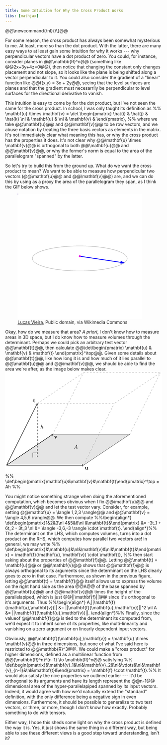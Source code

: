 ```yaml
---
title: Some Intuition for Why the Cross Product Works
libs: [mathjax]
---
```


<div class="mathjaxDeclarations">
    @@\newcommand{\nl}{\\}@@
</div>

For some reason, the cross product has always been somewhat mysterious to me.
At least, more so than the dot product. With the latter, there are many easy
ways to at least gain some intuition for why it works --- why perpendicular
vectors have a dot product of zero. You could, for instance, consider planes in
@@\mathbb{R}^n@@ (something like @@2x+3y+4z=0@@), then notice that changing the
constant only changes placement and not slope, so it looks like the plane is
being shifted along a vector perpendicular to it. You could also consider the
gradient of a "linear" function like @@f(x,y) = 3x + 2y@@, seeing that the level
surfaces are planes and that the gradient must necesarrily be perpendicular to
level surfaces for the directional derivative to vanish.

This intuition is easy to come by for the dot product, but I've not seen the
same for the cross product. In school, I was only taught its definition as
%% \mathbf{u} \times \mathbf{v} = \det \begin{pmatrix} \hat{i} & \hat{j} & \hat{k} \nl & \mathbf{u} & \nl & \mathbf{v} & \end{pmatrix}, %%
where we take @@\mathbf{u}@@ and @@\mathbf{v}@@ to be row vectors, and we abuse
notation by treating the three basis vectors as elements in the matrix. It's not
immediately clear what meaning this has, or why the cross product has the
properties it does. It's not clear why @@\mathbf{u} \times \mathbf{v}@@ is
orthogonal to both @@\mathbf{u}@@ and @@\mathbf{v}@@, or why the former's norm
is equal to the area of the parallelogram "spanned" by the latter.

So let's try to build this from the ground up. What do we want the cross product
to mean? We want to be able to measure how perpendicular two vectors
(@@\mathbf{u}@@ and @@\mathbf{v}@@) are, and we can do this by using as a proxy
the area of the parallelogram they span, as I think the GIF below shows.

<figure>
<img src="/assets/2020/06/22/cross_product_anim.gif" alt="An animation showing the cross product"/>
<figcaption>
<a href="https://commons.wikimedia.org/wiki/File:Cross_product.gif">Lucas Vieira</a>, Public domain, via Wikimedia Commons
</figcaption>
</figure>

Okay, how do we measure that area? _A priori_, I don't know how to
measure areas in 3D space, but I do know how to measure volumes through the
determinant.  Perhaps we could pick an arbitrary test vector @@\mathbf{t}@@,
then calculate @@\det\begin{pmatrix} \mathbf{u} & \mathbf{v} & \mathbf{t}
\end{pmatrix}^\top@@.  Given some details about @@\mathbf{t}@@, like how long it
is and how much of it lies parallel to @@\mathbf{u}@@ and @@\mathbf{v}@@, we
should be able to find the area we're after, as the image below makes clear.
![The determinant can be computed as base times height](/assets/2020/06/22/det_ah.svg)
%% \det\begin{pmatrix}\mathbf{u}&\mathbf{v}&\mathbf{t}\end{pmatrix}^\top = Ah %%

You might notice something strange when doing the aforementioned computation,
which becomes obvious when I fix @@\mathbf{u}@@ and @@\mathbf{v}@@ and let the
test vector vary. Consider, for example, setting @@\mathbf{u} = \langle 1,2,3
\rangle@@ and @@\mathbf{v} = \langle 4,5,6 \rangle@@. We then compute
%%\begin{align\*}
\det\begin{pmatrix}1&2&3\nl 4&5&6\nl &\mathbf{t}&\end{pmatrix} &= -3t_1 + 6t_2 - 3t_3 \nl
&= \langle -3,6,-3 \rangle \cdot \mathbf{t}.
\end{align\*}%%
The determinant on the LHS, which computes volumes, turns into a dot product on
the RHS, which computes how parallel two vectors are! In general, we may write
%% \det\begin{pmatrix}&\mathbf{u}&\nl&\mathbf{v}&\nl&\mathbf{t}&\end{pmatrix} = \mathbf{f}(\mathbf{u}, \mathbf{v}) \cdot \mathbf{t}, %%
then start asking about the properties of @@\mathbf{f}@@. Letting @@\mathbf{t} =
\mathbf{u}@@ or @@\mathbf{v}@@ shows that @@\mathbf{f}@@ is always orthogonal to
its arguments since the determinant on the LHS clearly goes to zero in that
case. Furthermore, as shown in the previous figure, letting @@\mathbf{t} =
\mathbf{f}@@ itself allows us to express the volume on the right hand side as
the area @@A@@ of the base spanned by @@\mathbf{u}@@ and @@\mathbf{v}@@ times
the height of the parallelapiped, which is just @@||\mathbf{f}||@@ since it's
orthogonal to it's arguments. Thus
%%\begin{align\*}
A\,||\mathbf{f}(\mathbf{u},\mathbf{v})|| &= ||\mathbf{f}(\mathbf{u},\mathbf{v})||^2 \nl
A &= ||\mathbf{f}(\mathbf{u},\mathbf{v})||.
\end{align\*}%%
Finally, since the valueof @@\mathbf{f}@@ is tied to the determinant its
computed from, we'd expect it to inherit some of its properties, like
multi-linearity and vanishing on a zero argument or on linearly dependent input
vectors.

Obviously, @@\mathbf{f}(\mathbf{u},\mathbf{v}) = \mathbf{u} \times \mathbf{v}@@
in three dimensions, but none of what I've said here is restricted to
@@\mathbb{R}^3@@. We could make a "cross product" for higher dimensions, defined
as a multilinear function from @@(\mathbb{R}^n)^{n-1} \to \mathbb{R}^n@@
satisfying
%% \det\begin{pmatrix}&\mathbf{v}\_1&\nl&\mathbf{v}\_2&\nl&\vdots&\nl&\mathbf{v}\_{n-1}&\nl&\mathbf{t}&\end{pmatrix} = \mathbf{f} \cdot \mathbf{t}.%%
It would also satisfy the nice properties we outlined earlier --- it'd be
orthogonal to its arguments and have its length represent the @@n-1@@
dimensional area of the hyper-parallelapiped spanned by its input vectors.
Indeed, it would agree with how we'd naturally extend the "standard" definition,
with the only difference being a negative sign in even dimensions.  Furthermore,
it should be possible to generalize to two test vectors, or three, or more,
though I don't know how exactly. Probably something to do with tensors.

Either way, I hope this sheds some light on why the cross product is defined the
way it is. Yes, it just shows the same thing in a different way, but being able
to see these different views is a good step toward understanding, isn't it?
